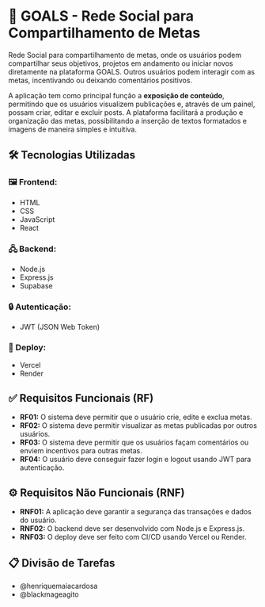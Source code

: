 # 🎯 GOALS - Rede Social para Compartilhamento de Metas

Rede Social para compartilhamento de metas, onde os usuários podem compartilhar seus objetivos, projetos em andamento ou iniciar novos diretamente na plataforma GOALS. Outros usuários podem interagir com as metas, incentivando ou deixando comentários positivos.

A aplicação tem como principal função a **exposição de conteúdo**, permitindo que os usuários visualizem publicações e, através de um painel, possam criar, editar e excluir posts. A plataforma facilitará a produção e organização das metas, possibilitando a inserção de textos formatados e imagens de maneira simples e intuitiva.

## 🛠️ Tecnologias Utilizadas

### 🖼️ Frontend:
- HTML
- CSS
- JavaScript
- React

### 🖧 Backend:
- Node.js
- Express.js
- Supabase

### 🔒 Autenticação:
- JWT (JSON Web Token)

### 🚀 Deploy:
- Vercel
- Render

## ✅ Requisitos Funcionais (RF)
- **RF01:** O sistema deve permitir que o usuário crie, edite e exclua metas.
- **RF02:** O sistema deve permitir visualizar as metas publicadas por outros usuários.
- **RF03:** O sistema deve permitir que os usuários façam comentários ou enviem incentivos para outras metas.
- **RF04:** O usuário deve conseguir fazer login e logout usando JWT para autenticação.

## ⚙️ Requisitos Não Funcionais (RNF)
- **RNF01:** A aplicação deve garantir a segurança das transações e dados do usuário.
- **RNF02:** O backend deve ser desenvolvido com Node.js e Express.js.
- **RNF03:** O deploy deve ser feito com CI/CD usando Vercel ou Render.

## 📋 Divisão de Tarefas
- @henriquemaiacardosa
- @blackmageagito



